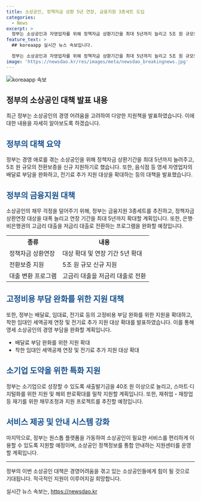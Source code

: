 ```yaml
---
title: 소상공인, 정책자금 상환 5년 연장, 금융지원 3종세트 도입
categories:
  - News
excerpt: >
  정부는 소상공인과 자영업자를 위해 정책자금 상환기간을 최대 5년까지 늘리고 5조 원 규모의 전환보증을 신규로 지원하는 등 종합대책을 발표했다. 음식점 등의 배달료 부담 완화, 전기료 지원 확대, 새출발기금 증액 등으로 코로나 대응과 경영 어려움에 대응했다. 또한, 채무조정과 재취업·재창업을 적극 지원하고, 원스톱 플랫폼을 통해 편리한 서비스 제공을 약속했다. 정책 뉴스 자료는 공공누리 제1유형 출처표시에 따라 자유롭게 이용 가능하며 자료 출처는 정책브리핑 www.korea.kr입니다.
feature_text: >
  ## koreaapp 실시간 뉴스 속보입니다.

  정부는 소상공인과 자영업자를 위해 정책자금 상환기간을 최대 5년까지 늘리고 5조 원 규모의 전환보증을 신규로 지원하는 등 종합대책을 발표했다. 음식점 등의 배달료 부담 완화, 전기료 지원 확대, 새출발기금 증액 등으로 코로나 대응과 경영 어려움에 대응했다. 또한, 채무조정과 재취업·재창업을 적극 지원하고, 원스톱 플랫폼을 통해 편리한 서비스 제공을 약속했다. 정책 뉴스 자료는 공공누리 제1유형 출처표시에 따라 자유롭게 이용 가능하며 자료 출처는 정책브리핑 www.korea.kr입니다.
image: 'https://newsdao.kr/res/images/meta/newsdao_breakingnews.jpg'
---
```


<p><img src="https://newsdao.kr/res/images/meta/newsdao_breakingnews.jpg" alt="koreaapp 속보" /></p>

<h2 data-ke-size="size26">정부의 소상공인 대책 발표 내용</h2>

<p data-ke-size="size16">최근 정부는 소상공인의 경영 어려움을 고려하여 다양한 지원책을 발표하였습니다. 이에 대한 내용을 자세히 알아보도록 하겠습니다.</p>

<h2><b><span style="color: #1a5490;">정부의 대책 요약</span></b></h2>

<p data-ke-size="size16">정부는 경영 애로를 겪는 소상공인을 위해 정책자금 상환기간을 최대 5년까지 늘려주고, 5조 원 규모의 전환보증을 신규 지원하기로 했습니다. 또한, 음식점 등 영세 자영업자의 배달료 부담을 완화하고, 전기료 추가 지원 대상을 확대하는 등의 대책을 발표했습니다.</p>

<h2><b><span style="color: #1a5490;">정부의 금융지원 대책</span></b></h2>

<p data-ke-size="size16">소상공인의 채무 걱정을 덜어주기 위해, 정부는 금융지원 3종세트를 추진하고, 정책자금 상환연장 대상을 대폭 늘리고 연장 기간을 최대 5년까지 확대할 계획입니다. 또한, 은행·비은행권의 고금리 대출을 저금리 대출로 전환하는 프로그램을 완화할 예정입니다.</p>

<table>
    <tr>
        <th><b>종류</b></th>
        <th><b>내용</b></th>
    </tr>
    <tr>
        <td>정책자금 상환연장</td>
        <td>대상 확대 및 연장 기간 5년 확대</td>
    </tr>
    <tr>
        <td>전환보증 지원</td>
        <td>5조 원 규모 신규 지원</td>
    </tr>
    <tr>
        <td>대출 변환 프로그램</td>
        <td>고금리 대출을 저금리 대출로 전환</td>
    </tr>
</table>

<h2><b><span style="color: #1a5490;">고정비용 부담 완화를 위한 지원 대책</span></b></h2>

<p data-ke-size="size16">또한, 정부는 배달료, 임대료, 전기료 등의 고정비용 부담 완화를 위한 지원을 확대하고, 착한 임대인 세액공제 연장 및 전기료 추가 지원 대상 확대를 발표하였습니다. 이를 통해 영세 소상공인의 경영 부담을 완화할 계획입니다.</p>

<ul>
    <li>배달료 부담 완화를 위한 지원 확대</li>
    <li>착한 임대인 세액공제 연장 및 전기료 추가 지원 대상 확대</li>
</ul>

<h2><b><span style="color: #1a5490;">소기업 도약을 위한 특화 지원</span></b></h2>

<p data-ke-size="size16">정부는 소기업으로 성장할 수 있도록 새출발기금을 40조 원 이상으로 늘리고, 스마트·디지털화를 위한 지원 및 해외 판로확대를 밀착 지원할 계획입니다. 또한, 재취업・재창업 등 재기를 위한 채무조정과 지원 프로젝트를 추진할 예정입니다.</p>

<h2><b><span style="color: #1a5490;">서비스 제공 및 안내 시스템 강화</span></b></h2>

<p data-ke-size="size16">마지막으로, 정부는 원스톱 플랫폼을 가동하여 소상공인이 필요한 서비스를 편리하게 이용할 수 있도록 지원할 예정이며, 소상공인 정책정보를 통합 안내하는 지원센터를 운영할 계획입니다.</p>

<hr>

<p data-ke-size="size16">정부의 이번 소상공인 대책은 경영어려움을 겪고 있는 소상공인들에게 힘이 될 것으로 기대됩니다. 적극적인 지원이 이루어지길 희망합니다.</p>
실시간 뉴스 속보는, <a href="https://newsdao.kr" rel="dofollow">https://newsdao.kr</a>


